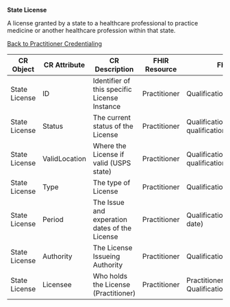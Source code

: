 **State License**

A license granted by a state to a healthcare professional to practice medicine or another healthcare profession within that state.

[Back to Practitioner Credentialing](https://github.com/alpivonka/PractitionerCredentialing/blob/main/README.md)



| **CR Object** | **CR Attribute** | **CR Description**                            | **FHIR Resource** | **FHIR Attribute**                                            |
|---------------|------------------|-----------------------------------------------|-------------------|---------------------------------------------------------------|
| State License | ID               | Identifier of this specific License Instance  | Practitioner      | Qualification.Identifier                               |
| State License | Status           | The current status of the License             | Practitioner      | Qualification.practitioner-qualification.status               |
| State License | ValidLocation    | Where the License if valid (USPS state)       | Practitioner      | Qualification.practitioner-qualification.whereValid           |
| State License | Type             | The type of License                           | Practitioner      | Qualification.code                                            |
| State License | Period           | The Issue and experation dates of the License | Practitioner      | Qualification.period (Start/End date)                         |
| State License | Authority        | The License Issueing  Authority               | Practitioner      | Qualification.issuer(Organization)                            |
| State License | Licensee         | Who holds the License (Practitioner)          | Practitioner      | Practitioner which contains the Qualification (State license) |
